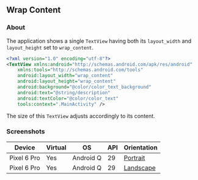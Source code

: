 ## Wrap Content

### About

The application shows a single ```TextView``` having both its ```layout_width``` and ```layout_height``` set to ```wrap_content```.

```xml
<?xml version="1.0" encoding="utf-8"?>
<TextView xmlns:android="http://schemas.android.com/apk/res/android"
    xmlns:tools="http://schemas.android.com/tools"
    android:layout_width="wrap_content"
    android:layout_height="wrap_content"
    android:background="@color/color_text_background"
    android:text="@string/description"
    android:textColor="@color/color_text"
    tools:context=".MainActivity" />
```

The size of this ```TextView``` adjusts accordingly to its content.

### Screenshots

| Device      | Virtual | OS        | API | Orientation                                                                                                         |
|-------------|---------|-----------|-----|---------------------------------------------------------------------------------------------------------------------|
| Pixel 6 Pro | Yes     | Android Q | 29  | [Portrait](https://user-images.githubusercontent.com/122201501/223959729-92038e5a-55a7-4c4f-acd1-f3380ea42b85.png)  |
| Pixel 6 Pro | Yes     | Android Q | 29  | [Landscape](https://user-images.githubusercontent.com/122201501/223959731-25e2b652-9dcf-4301-bc5a-ad736b082f71.png) |
